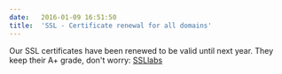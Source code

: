 ```yaml
---
date:	2016-01-09 16:51:50
title:	'SSL - Certificate renewal for all domains'
---
```


Our SSL certificates have been renewed to be valid until next year.
They keep their A+ grade, don't worry: [SSLlabs](https://www.ssllabs.com/ssltest/analyze.html?d=my.scalingo.com)
